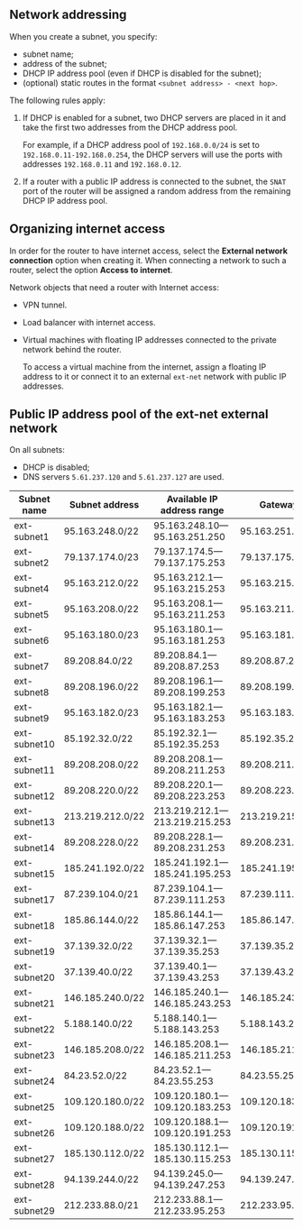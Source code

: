 ## Network addressing

When you create a subnet, you specify:

- subnet name;
- address of the subnet;
- DHCP IP address pool (even if DHCP is disabled for the subnet);
- (optional) static routes in the format `<subnet address> - <next hop>`.

The following rules apply:

1. If DHCP is enabled for a subnet, two DHCP servers are placed in it and take the first two addresses from the DHCP address pool.

   For example, if a DHCP address pool of `192.168.0.0/24` is set to `192.168.0.11-192.168.0.254`, the DHCP servers will use the ports with addresses `192.168.0.11` and `192.168.0.12`.

1. If a router with a public IP address is connected to the subnet, the `SNAT` port of the router will be assigned a random address from the remaining DHCP IP address pool.

## Organizing internet access

In order for the router to have internet access, select the **External network connection** option when creating it. When connecting a network to such a router, select the option **Access to internet**.

Network objects that need a router with Internet access:

- VPN tunnel.
- Load balancer with internet access.
- Virtual machines with floating IP addresses connected to the private network behind the router.

  <info>

  To access a virtual machine from the internet, assign a floating IP address to it or connect it to an external `ext-net` network with public IP addresses.

  </info>

## Public IP address pool of the ext-net external network

On all subnets:

- DHCP is disabled;
- DNS servers `5.61.237.120` and `5.61.237.127` are used.

<!-- prettier-ignore-start -->
| Subnet name  | Subnet address   | Available IP address range                         | Gateway         |
| ------------ | ---------------- | -------------------------------------------------- | --------------- |
| ext-subnet1  | 95.163.248.0/22  | 95.163.248.10—95.163.251.250                       | 95.163.251.254  |
| ext-subnet2  | 79.137.174.0/23  | 79.137.174.5—79.137.175.253                        | 79.137.175.254  |
| ext-subnet4  | 95.163.212.0/22  | 95.163.212.1—95.163.215.253                        | 95.163.215.254  |
| ext-subnet5  | 95.163.208.0/22  | 95.163.208.1—95.163.211.253                        | 95.163.211.254  |
| ext-subnet6  | 95.163.180.0/23  | 95.163.180.1—95.163.181.253                        | 95.163.181.254  |
| ext-subnet7  | 89.208.84.0/22   | 89.208.84.1—89.208.87.253                          | 89.208.87.254   |
| ext-subnet8  | 89.208.196.0/22  | 89.208.196.1—89.208.199.253                        | 89.208.199.254  |
| ext-subnet9  | 95.163.182.0/23  | 95.163.182.1—95.163.183.253                        | 95.163.183.254  |
| ext-subnet10 | 85.192.32.0/22   | 85.192.32.1—85.192.35.253                          | 85.192.35.254   |
| ext-subnet11 | 89.208.208.0/22  | 89.208.208.1—89.208.211.253                        | 89.208.211.254  |
| ext-subnet12 | 89.208.220.0/22  | 89.208.220.1—89.208.223.253                        | 89.208.223.254  |
| ext-subnet13 | 213.219.212.0/22 | 213.219.212.1—213.219.215.253                      | 213.219.215.254 |
| ext-subnet14 | 89.208.228.0/22  | 89.208.228.1—89.208.231.253                        | 89.208.231.254  |
| ext-subnet15 | 185.241.192.0/22 | 185.241.192.1—185.241.195.253                      | 185.241.195.254 |
| ext-subnet17 | 87.239.104.0/21  | 87.239.104.1—87.239.111.253                        | 87.239.111.254  |
| ext-subnet18 | 185.86.144.0/22  | 185.86.144.1—185.86.147.253                        | 185.86.147.254  |
| ext-subnet19 | 37.139.32.0/22   | 37.139.32.1—37.139.35.253                          | 37.139.35.254   |
| ext-subnet20 | 37.139.40.0/22   | 37.139.40.1—37.139.43.253                          | 37.139.43.254   |
| ext-subnet21 | 146.185.240.0/22 | 146.185.240.1—146.185.243.253                      | 146.185.243.254 |
| ext-subnet22 | 5.188.140.0/22   | 5.188.140.1—5.188.143.253                          | 5.188.143.254   |
| ext-subnet23 | 146.185.208.0/22 | 146.185.208.1—146.185.211.253                      | 146.185.211.254 |
| ext-subnet24 | 84.23.52.0/22    | 84.23.52.1—84.23.55.253                            | 84.23.55.254    |
| ext-subnet25 | 109.120.180.0/22 | 109.120.180.1—109.120.183.253                      | 109.120.183.254 |
| ext-subnet26 | 109.120.188.0/22 | 109.120.188.1—109.120.191.253                      | 109.120.191.254 |
| ext-subnet27 | 185.130.112.0/22 | 185.130.112.1—185.130.115.253                      | 185.130.115.254 |
| ext-subnet28 | 94.139.244.0/22  | 94.139.245.0—94.139.247.253                        | 94.139.247.254  |
| ext-subnet29 | 212.233.88.0/21  | 212.233.88.1—212.233.95.253                        | 212.233.95.254  |
<!-- prettier-ignore-end -->
